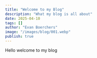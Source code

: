 ```yaml
---
title: "Welcome to my Blog"
description: "What my blog is all about"
date: 2025-04-10
tags: []
author: "Evan Boerchers"
image: "/images/blog/001.webp"
publish: true
---
```


Hello welcome to my blog

